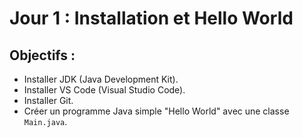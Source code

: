 # Jour 1 : Installation et Hello World

## Objectifs :
- Installer JDK (Java Development Kit).
- Installer VS Code (Visual Studio Code).
- Installer Git.
- Créer un programme Java simple "Hello World" avec une classe `Main.java`.